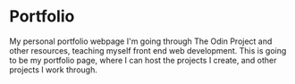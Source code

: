 # Portfolio
My personal portfolio webpage
I'm going through The Odin Project and other resources, teaching myself front end web development.
This is going to be my portfolio page, where I can host the projects I create, and other projects I work through.

